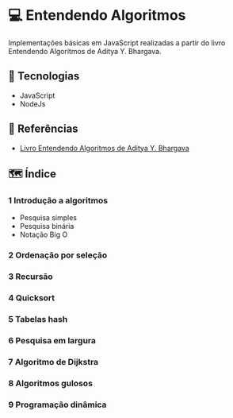 # 💻 Entendendo Algoritmos

Implementações básicas em JavaScript realizadas a partir do livro Entendendo Algoritmos de Aditya Y. Bhargava.

## 🚀 Tecnologias

- JavaScript
- NodeJs

## 📖 Referências

- [Livro Entendendo Algoritmos de Aditya Y. Bhargava](https://amzn.to/4hXXllM)

## 🗺 Índice

### 1 Introdução a algoritmos

- Pesquisa simples
- Pesquisa binária
- Notação Big O

### 2 Ordenação por seleção

### 3 Recursão

### 4 Quicksort 

### 5 Tabelas hash

### 6 Pesquisa em largura

### 7 Algoritmo de Dijkstra

### 8 Algoritmos gulosos

### 9 Programação dinâmica 